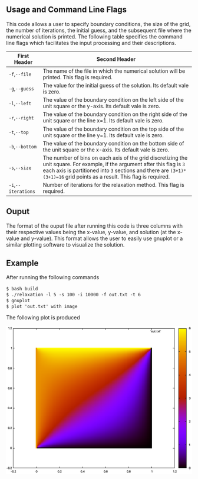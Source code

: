 ## Usage and Command Line Flags
This code allows a user to specify boundary conditions, the size of the grid, the number of iterations, the initial guess, and the subsequent file where the numerical solution is printed.  The following table specifies the command line flags which facilitates the input processing and their descriptions.

| First Header  | Second Header |
| ------------- | ------------- |
| `-f`,`--file`  | The name of the file in which the numerical solution will be printed.  This flag is required.|
| `-g`,`--guess`  | The value for the initial guess of the solution. Its default vale is zero.|
| `-l`,`--left`  | The value of the boundary condition on the left side of the unit square or the y-axis. Its default vale is zero.|
| `-r`,`--right`  | The value of the boundary condition on the right side of the unit square or the line x=1.  Its default vale is zero.|
| `-t`,`--top`  | The value of the boundary condition on the top side of the unit square or the line y=1. Its default vale is zero.|
| `-b`,`--bottom`  | The value of the boundary condition on the bottom side of the unit square or the x-axis. Its default vale is zero.|
| `-s`,`--size`  | The number of bins on each axis of the grid discretizing the unit square.  For example, if the argument after this flag is `3` each axis is partitioned into `3` sections and there are `(3+1)*(3+1)=16` grid points as a result.  This flag is required.|
| `-i`,`--iterations`  | Number of iterations for the relaxation method.  This flag is required.|

## Ouput
The format of the ouput file after running this code is three columns with their respective values being the x-value, y-value, and solution (at the x-value and y-value).  This format allows the user to easily use gnuplot or a similar plotting software to visualize the solution. 

## Example
After running the following commands
```
$ bash build
$ ./relaxation -l 5 -s 100 -i 10000 -f out.txt -t 6
$ gnuplot
$ plot 'out.txt' with image
```
The following plot is produced

![image](/images/example1.png)
